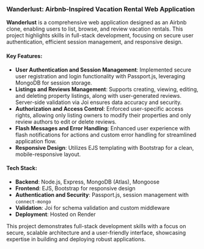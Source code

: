 ### Wanderlust: Airbnb-Inspired Vacation Rental Web Application

**Wanderlust** is a comprehensive web application designed as an Airbnb clone, enabling users to list, browse, and review vacation rentals. This project highlights skills in full-stack development, focusing on secure user authentication, efficient session management, and responsive design. 

#### Key Features:
- **User Authentication and Session Management**: Implemented secure user registration and login functionality with Passport.js, leveraging MongoDB for session storage.
- **Listings and Reviews Management**: Supports creating, viewing, editing, and deleting property listings, along with user-generated reviews. Server-side validation via Joi ensures data accuracy and security.
- **Authorization and Access Control**: Enforced user-specific access rights, allowing only listing owners to modify their properties and only review authors to edit or delete reviews.
- **Flash Messages and Error Handling**: Enhanced user experience with flash notifications for actions and custom error handling for streamlined application flow.
- **Responsive Design**: Utilizes EJS templating with Bootstrap for a clean, mobile-responsive layout.

#### Tech Stack:
- **Backend**: Node.js, Express, MongoDB (Atlas), Mongoose
- **Frontend**: EJS, Bootstrap for responsive design
- **Authentication and Security**: Passport.js, session management with `connect-mongo`
- **Validation**: Joi for schema validation and custom middleware
- **Deployment**: Hosted on Render

This project demonstrates full-stack development skills with a focus on secure, scalable architecture and a user-friendly interface, showcasing expertise in building and deploying robust applications.
